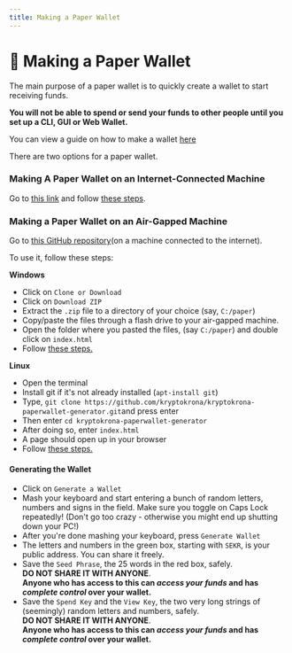 ```yaml
---
title: Making a Paper Wallet
---
```


# 📜 Making a Paper Wallet

The main purpose of a paper wallet is to quickly create a wallet to start receiving funds.

**You will not be able to spend or send your funds to other people until you set up a CLI, GUI or Web Wallet.**

You can view a guide on how to make a wallet [here](../../docs/guides/Making-a-Wallet/)

There are two options for a paper wallet.

### Making A Paper Wallet on an Internet-Connected Machine

Go to [this link](https://kryptokrona.se/paperwallet/) and follow [these steps](Making-a-Paper-Wallet.md#generating-the-wallet).

### Making a Paper Wallet on an Air-Gapped Machine

Go to [this GitHub repository](https://github.com/kryptokrona/kryptokrona-paperwallet-generator)(on a machine connected to the internet).

To use it, follow these steps:

**Windows**

* Click on `Clone or Download`
* Click on `Download ZIP`
* Extract the `.zip` file to a directory of your choice (say, `C:/paper`)
* Copy/paste the files through a flash drive to your air-gapped machine.
* Open the folder where you pasted the files, (say `C:/paper`) and double click on `index.html`
* Follow [these steps.](Making-a-Paper-Wallet.md#generating-the-wallet)

**Linux**

* Open the terminal
* Install git if it's not already installed (`apt-install git`)
* Type, `git clone https://github.com/kryptokrona/kryptokrona-paperwallet-generator.git`and press enter
* Then enter `cd kryptokrona-paperwallet-generator`
* After doing so, enter `index.html`
* A page should open up in your browser
* Follow [these steps.](Making-a-Paper-Wallet.md#generating-the-wallet)

#### Generating the Wallet

* Click on `Generate a Wallet`
* Mash your keyboard and start entering a bunch of random letters, numbers and signs in the field. Make sure you toggle on Caps Lock repeatedly! (Don't go too crazy - otherwise you might end up shutting down your PC!)
* After you're done mashing your keyboard, press `Generate Wallet`
* The letters and numbers in the green box, starting with `SEKR`, is your public address. You can share it freely.
* Save the `Seed Phrase`, the 25 words in the red box, safely.\
  **DO NOT SHARE IT WITH ANYONE**.\
  **Anyone who has access to this can **_**access your funds**_** and has **_**complete control**_** over your wallet.**
* Save the `Spend Key` and the `View Key`, the two very long strings of (seemingly) random letters and numbers, safely.\
  **DO NOT SHARE IT WITH ANYONE**.\
  **Anyone who has access to this can **_**access your funds**_** and has **_**complete control**_** over your wallet.**
